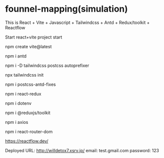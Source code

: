 # founnel-mapping(simulation)

This is React + Vite + Javascript + Tailwindcss + Antd + Redux/toolkit + Reactflow

Start react+vite project start

npm create vite@latest

npm i antd

npm i -D tailwindcss postcss autoprefixer

npx tailwindcss init

npm i postcss-antd-fixes

npm i react-redux

npm i dotenv

npm i @reduxjs/toolkit

npm i axios

npm i react-router-dom

https://reactflow.dev/

Deployed URL: http://willdetox7.xsrv.jp/
email: test.gmail.com
password: 123
